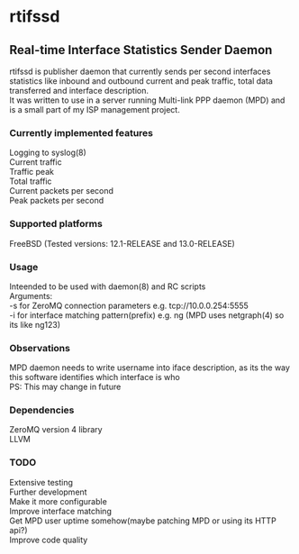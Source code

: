 # rtifssd
## Real-time Interface Statistics Sender Daemon
rtifssd is publisher daemon that currently sends per second interfaces statistics like inbound and outbound current and peak traffic, total data transferred and interface description.\
It was written to use in a server running Multi-link PPP daemon (MPD) and is a small part of my ISP management project.

### Currently implemented features
Logging to syslog(8)\
Current traffic\
Traffic peak\
Total traffic\
Current packets per second\
Peak packets per second

### Supported platforms
FreeBSD (Tested versions: 12.1-RELEASE and 13.0-RELEASE)

### Usage
Inteended to be used with daemon(8) and RC scripts\
Arguments:\
-s for ZeroMQ connection parameters e.g. tcp://10.0.0.254:5555\
-i for interface matching pattern(prefix) e.g. ng (MPD uses netgraph(4) so its like ng123)

### Observations
MPD daemon needs to write username into iface description, as its the way this software identifies which interface is who\
PS: This may change in future

### Dependencies
ZeroMQ version 4 library\
LLVM

### TODO
Extensive testing\
Further development\
Make it more configurable\
Improve interface matching\
Get MPD user uptime somehow(maybe patching MPD or using its HTTP api?)\
Improve code quality
